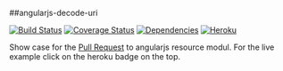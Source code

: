 ##angularjs-decode-uri

[![Build Status](https://travis-ci.org/pussinboots/angularjs-decode-uri.svg?branch=master)](https://travis-ci.org/pussinboots/angularjs-decode-uri)
[![Coverage Status](https://img.shields.io/coveralls/pussinboots/angularjs-decode-uri.svg)](https://coveralls.io/r/pussinboots/angularjs-decode-uri?branch=master)
[![Dependencies](https://david-dm.org/pussinboots/angularjs-decode-uri.png)](https://david-dm.org/pussinboots/angularjs-decode-uri)
[![Heroku](http://heroku-badge.heroku.com/?app=angularjs-decode-uri)](https://angularjs-decode-uri.herokuapp.com)


Show case for the [Pull Request](https://github.com/angular/angular.js/pull/7652) to angularjs resource modul.
For the live example click on the heroku badge on the top.
